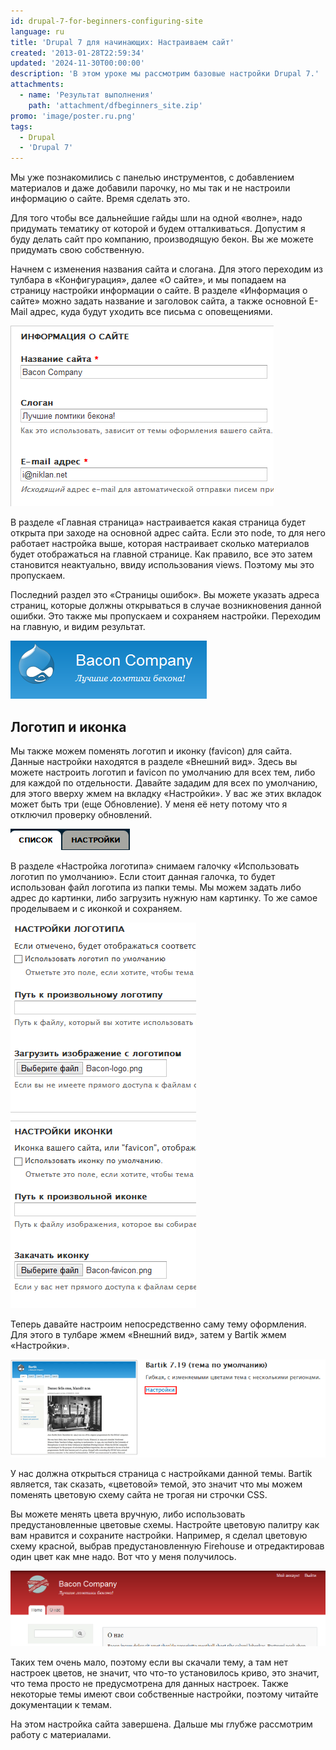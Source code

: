 ```yaml
---
id: drupal-7-for-beginners-configuring-site
language: ru
title: 'Drupal 7 для начинающих: Настраиваем сайт'
created: '2013-01-28T22:59:34'
updated: '2024-11-30T00:00:00'
description: 'В этом уроке мы рассмотрим базовые настройки Drupal 7.'
attachments:
  - name: 'Результат выполнения'
    path: 'attachment/dfbeginners_site.zip'
promo: 'image/poster.ru.png'
tags:
  - Drupal
  - 'Drupal 7'
---
```


Мы уже познакомились с панелью инструментов, с добавлением материалов и даже
добавили парочку, но мы так и не настроили информацию о сайте. Время сделать
это.

Для того чтобы все дальнейшие гайды шли на одной «волне», надо придумать
тематику от которой и будем отталкиваться. Допустим я буду делать сайт про
компанию, производящую бекон. Вы же можете придумать свою собственную.

Начнем с изменения названия сайта и слогана. Для этого переходим из тулбара в
«Конфигурация», далее «О сайте», и мы попадаем на страницу настройки информации
о сайте. В разделе «Информация о сайте» можно задать название и заголовок сайта,
а также основной E-Mail адрес, куда будут уходить все письма с оповещениями.

![Информация о сайте](image/site1.png)

В разделе «Главная страница» настраивается какая страница будет открыта при
заходе на основной адрес сайта. Если это node, то для него работает настройка
выше, которая настраивает сколько материалов будет отображаться на главной
странице. Как правило, все это затем становится неактуально, ввиду использования
views. Поэтому мы это пропускаем.

Последний раздел это «Страницы ошибок». Вы можете указать адреса страниц,
которые должны открываться в случае возникновения данной ошибки. Это также мы
пропускаем и сохраняем настройки. Переходим на главную, и видим результат.

![Логотип, название сайта и слоган.](image/site2.png)

## Логотип и иконка

Мы также можем поменять логотип и иконку (favicon) для сайта. Данные настройки
находятся в разделе «Внешний вид». Здесь вы можете настроить логотип и favicon
по умолчанию для всех тем, либо для каждой по отдельности. Давайте зададим для
всех по умолчанию, для этого вверху жмем на вкладку «Настройки». У вас же этих
вкладок может быть три (еще Обновление). У меня её нету потому что я отключил
проверку обновлений.

![Вкладка настроек](image/site3.png)

В разделе «Настройка логотипа» снимаем галочку «Использовать логотип по
умолчанию». Если стоит данная галочка, то будет использован файл логотипа из
папки темы. Мы можем задать либо адрес до картинки, либо загрузить нужную нам
картинку. То же самое проделываем и с иконкой и сохраняем.

![Настройки логотипа и иконки.](image/site4.png)

Теперь давайте настроим непосредственно саму тему оформления. Для этого в
тулбаре жмем «Внешний вид», затем у Bartik жмем «Настройки».

![Настройки темы.](image/site5.png)

У нас должна открыться страница с настройками данной темы. Bartik является, так
сказать, «цветовой» темой, это значит что мы можем поменять цветовую схему сайта
не трогая ни строчки CSS.

Вы можете менять цвета вручную, либо использовать предустановленные цветовые
схемы. Настройте цветовую палитру как вам нравится и сохраните настройки.
Например, я сделал цветовую схему красной, выбрав предустановленную Firehouse и
отредактировав один цвет как мне надо. Вот что у меня получилось.

![Результат выполнения.](image/site6.png)

Таких тем очень мало, поэтому если вы скачали тему, а там нет настроек цветов,
не значит, что что-то установилось криво, это значит, что тема просто не
предусмотрена для данных настроек. Также некоторые темы имеют свои собственные
настройки, поэтому читайте документации к темам.

На этом настройка сайта завершена. Дальше мы глубже рассмотрим работу с
материалами.
